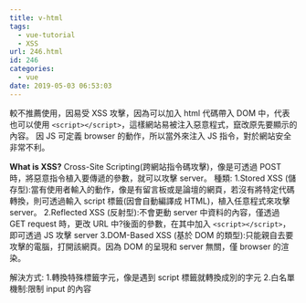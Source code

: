 ```yaml
---
title: v-html
tags:
  - vue-tutorial
  - XSS
url: 246.html
id: 246
categories:
  - vue
date: 2019-05-03 06:53:03
---
```


較不推薦使用，因易受 XSS 攻擊，因為可以加入 html 代碼帶入 DOM 中，代表也可以使用 `<script></script>`，這樣網站易被注入惡意程式，竄改原先要顯示的內容。 因 JS 可定義 browser 的動作，所以當外來注入 JS 指令，對於網站安全非常不利。

**What is XSS?** Cross-Site Scripting(跨網站指令碼攻擊)，像是可透過 POST 時，將惡意指令植入要傳遞的參數，就可以攻擊 server。
種類:
1.Stored XSS (儲存型):當有使用者輸入的動作，像是有留言板或是論壇的網頁，若沒有將特定代碼轉換，則可透過輸入 script 標籤(因會自動編譯成 HTML)，植入任意程式來攻擊 server。
2.Reflected XSS (反射型):不會更動 server 中資料的內容，僅透過 GET request 時，更改 URL 中?後面的參數，在其中加入 `<script></script>`，即可透過 JS 攻擊 server
3.DOM-Based XSS (基於 DOM 的類型):只能親自去要攻擊的電腦，打開該網頁。因為 DOM 的呈現和 server 無關，僅 browser 的渲染。

解決方式: 1.轉換特殊標籤字元，像是遇到 script 標籤就轉換成別的字元 2.白名單機制:限制 input 的內容
